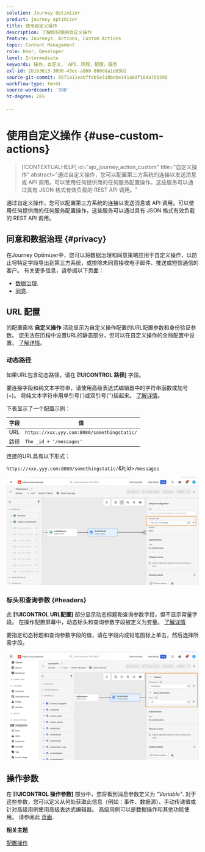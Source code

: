 ```yaml
---
solution: Journey Optimizer
product: journey optimizer
title: 使用自定义操作
description: 了解如何使用自定义操作
feature: Journeys, Actions, Custom Actions
topic: Content Management
role: User, Developer
level: Intermediate
keywords: 操作，自定义， API，历程，配置，服务
exl-id: 2b1b3613-3096-43ec-a860-600dda1d83b2
source-git-commit: 0571a11eabffeb5e318bebe341a8df18da7db598
workflow-type: tm+mt
source-wordcount: '398'
ht-degree: 26%

---
```


# 使用自定义操作 {#use-custom-actions}

>[!CONTEXTUALHELP]
>id="ajo_journey_action_custom"
>title="自定义操作"
>abstract="通过自定义操作，您可以配置第三方系统的连接以发送消息或 API 调用。可以使用任何提供商的任何服务配置操作，这些服务可以通过具有 JSON 格式有效负载的 REST API 调用。"

通过自定义操作，您可以配置第三方系统的连接以发送消息或 API 调用。可以使用任何提供商的任何服务配置操作，这些服务可以通过具有 JSON 格式有效负载的 REST API 调用。

## 同意和数据治理 {#privacy}

在Journey Optimizer中，您可以将数据治理和同意策略应用于自定义操作，以防止将特定字段导出到第三方系统，或排除未同意接收电子邮件、推送或短信通信的客户。 有关更多信息，请参阅以下页面：

* [数据治理](../action/action-privacy.md).
* [同意](../action/consent.md).

## URL 配置

的配置窗格 **自定义操作** 活动显示为自定义操作配置的URL配置参数和身份验证参数。 您无法在历程中设置URL的静态部分，但可以在自定义操作的全局配置中设置。 [了解详情](../action/about-custom-action-configuration.md)。

### 动态路径

如果URL包含动态路径，请在 **[!UICONTROL 路径]** 字段。

要连接字段和纯文本字符串，请使用高级表达式编辑器中的字符串函数或加号(+)。 将纯文本字符串用单引号(&#39;)或双引号(&#39;&#39;)括起来。 [了解详情](expression/expressionadvanced.md)。

下表显示了一个配置示例：

| 字段 | 值 |
| --- | --- |
| URL | `https://xxx.yyy.com:8080/somethingstatic/` |
| 路径 | `The _id + '/messages'` |

连接的URL具有以下形式：

`https://xxx.yyy.com:8080/somethingstatic/`\&lt;id>`/messages`

![](assets/journey-custom-action-url.png)

### 标头和查询参数 {#headers}

此 **[!UICONTROL URL配置]** 部分显示动态标题和查询参数字段，但不显示常量字段。 在操作配置屏幕中，动态标头和查询参数字段被定义为变量。 [了解详情](../action/about-custom-action-configuration.md#url-configuration)

要指定动态标题和查询参数字段的值，请在字段内或铅笔图标上单击，然后选择所需字段。

![](assets/journey-dynamicheaderfield.png)

## 操作参数

在 **[!UICONTROL 操作参数]** 部分中，您将看到消息参数定义为 _&quot;Variable&quot;_. 对于这些参数，您可以定义从何处获取此信息（例如：事件、数据源）、手动传递值或针对高级用例使用高级表达式编辑器。 高级用例可以是数据操作和其他功能使用。 请参阅此 [页面](expression/expressionadvanced.md).

**相关主题**

[配置操作](../action/about-custom-action-configuration.md)
